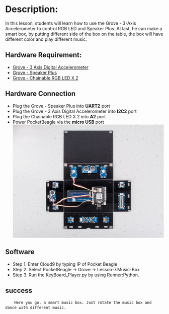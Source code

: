# Description:

In this lesson, students will learn how to use the Grove - 3-Axis Accelerometer to control RGB LED and Speaker Plus. At last, he can make a smart box, by putting different side of the box on the table, the box will have different color and play different music.

## Hardware Requirement:

- [Grove - 3 Axis Digital Accelerometer](http://wiki.seeedstudio.com/Grove-3-Axis_Digital_Accelerometer-16g/)
- [Grove - Speaker Plus](http://wiki.seeedstudio.com/Grove-Speaker/)
- [Grove - Chainable RGB LED X 2](http://wiki.seeedstudio.com/Grove-Chainable_RGB_LED/)

## Hardware Connection

- Plug the Grove - Speaker Plus into **UART2** port
- Plug the Grove - 3 Axis Digital Accelerometer into **I2C2** port
- Plug the Chainable RGB LED X 2 into **A2** port
- Power PocketBeagle via the **micro USB** port
![](../img/project-7.jpg)


## Software

- Step 1. Enter Cloud9 by typing IP of Pocket Beagle
- Step 2. Select PocketBeagle -> Grove -> Lesson-7.Music-Box
- Step 3. Run the KeyBoard_Player.py by using Runner:Python.

## success
        Here you go, a smart music box. Just rotate the music box and dance with different music.
